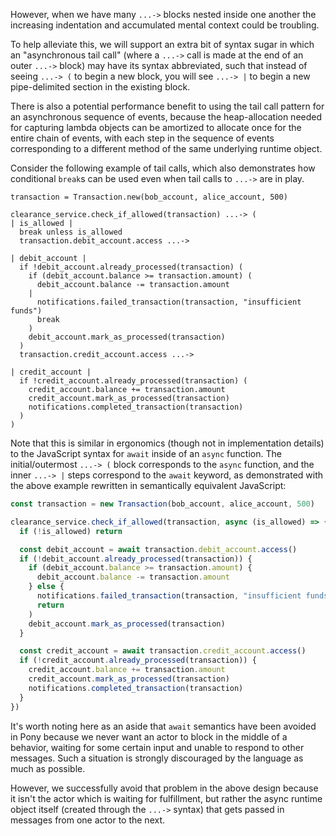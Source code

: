However, when we have many `...->` blocks nested inside one another the
increasing indentation and accumulated mental context could be troubling.

To help alleviate this, we will support an extra bit of syntax sugar in which
an "asynchronous tail call" (where a `...->` call is made at the end of an outer `...->` block) may have its syntax abbreviated, such that instead of seeing `...-> (` to begin a new block, you will see `...-> |` to begin a new pipe-delimited section in the existing block.

There is also a potential performance benefit to using the tail call pattern for an asynchronous sequence of events, because the heap-allocation needed for capturing lambda objects can be amortized to allocate once for the entire chain of events, with each step in the sequence of events corresponding to a different method of the same underlying runtime object.

Consider the following example of tail calls, which also demonstrates how conditional `break`s can be used even when tail calls to `...->` are in play.

```savi
transaction = Transaction.new(bob_account, alice_account, 500)

clearance_service.check_if_allowed(transaction) ...-> (
| is_allowed |
  break unless is_allowed
  transaction.debit_account.access ...->

| debit_account |
  if !debit_account.already_processed(transaction) (
    if (debit_account.balance >= transaction.amount) (
      debit_account.balance -= transaction.amount
    |
      notifications.failed_transaction(transaction, "insufficient funds")
      break
    )
    debit_account.mark_as_processed(transaction)
  )
  transaction.credit_account.access ...->

| credit_account |
  if !credit_account.already_processed(transaction) (
    credit_account.balance += transaction.amount
    credit_account.mark_as_processed(transaction)
    notifications.completed_transaction(transaction)
  )
)
```

Note that this is similar in ergonomics (though not in implementation details) to the JavaScript syntax for `await` inside of an `async` function. The initial/outermost `...-> (` block corresponds to the `async` function, and the inner `...-> |` steps correspond to the `await` keyword, as demonstrated with the above example rewritten in semantically equivalent JavaScript:

```js
const transaction = new Transaction(bob_account, alice_account, 500)

clearance_service.check_if_allowed(transaction, async (is_allowed) => {
  if (!is_allowed) return

  const debit_account = await transaction.debit_account.access()
  if (!debit_account.already_processed(transaction)) {
    if (debit_account.balance >= transaction.amount) {
      debit_account.balance -= transaction.amount
    } else {
      notifications.failed_transaction(transaction, "insufficient funds")
      return
    )
    debit_account.mark_as_processed(transaction)
  }

  const credit_account = await transaction.credit_account.access()
  if (!credit_account.already_processed(transaction)) {
    credit_account.balance += transaction.amount
    credit_account.mark_as_processed(transaction)
    notifications.completed_transaction(transaction)
  }
})
```

It's worth noting here as an aside that `await` semantics have been avoided in Pony because we never want an actor to block in the middle of a behavior, waiting for some certain input and unable to respond to other messages. Such a situation is strongly discouraged by the language as much as possible.

However, we successfully avoid that problem in the above design because it isn't the actor which is waiting for fulfillment, but rather the async runtime object itself (created through the `...->` syntax) that gets passed in messages from one actor to the next.